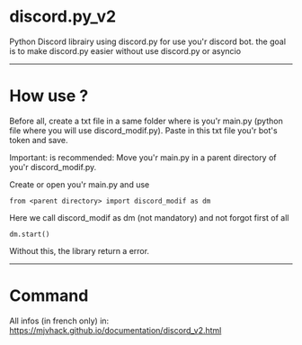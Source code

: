 # discord.py_v2
Python Discord librairy using discord.py for use you'r discord bot. the goal is to make discord.py easier without use discord.py or asyncio

---------------------------------------------------------------------
# How use ?

Before all, create a txt file in a same folder where is you'r main.py (python file where you will use discord_modif.py).
Paste in this txt file you'r bot's token and save.

Important: is recommended:
Move you'r main.py in a parent directory of you'r discord_modif.py.

Create or open you'r main.py and use 
```
from <parent directory> import discord_modif as dm 
```
Here we call discord_modif as dm (not mandatory)
and not forgot first of all
```
dm.start()
```
Without this, the library return a error.

--------------------------------------------------------

# Command

All infos (in french only) in:
https://mjvhack.github.io/documentation/discord_v2.html
